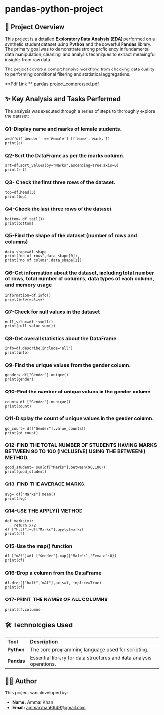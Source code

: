 # pandas-python-project


## 🌟 Project Overview

This project is a detailed **Exploratory Data Analysis (EDA)** performed on a synthetic student dataset using **Python** and the powerful **Pandas** library. The primary goal was to demonstrate strong proficiency in fundamental data manipulation, cleaning, and analysis techniques to extract meaningful insights from raw data.

The project covers a comprehensive workflow, from checking data quality to performing conditional filtering and statistical aggregations.


**Pdf Link ** [pandas project_compressed.pdf](https://github.com/user-attachments/files/22969641/pandas.project_compressed.pdf)

## ✨ Key Analysis and Tasks Performed

The analysis was executed through a series of steps to thoroughly explore the dataset:


### Q1-Display name and marks of female students.
```
a=df[df["Gender"] =="Female"] [["Name","Marks"]]
print(a)
```
### Q2-Sort the DataFrame as per the marks column.
```
srt=df.sort_values(by="Marks",ascending=True,axis=0)
print(srt) 
```

### Q3- Check the first three rows of the dataset.

```
top=df.head(3)
print(top) 
```


### Q4-Check the last three rows of the dataset
```
bottom= df.tail(3)
print(bottom) 
```
### Q5-Find the shape of the dataset (number of rows and columns)

```
data_shape=df.shape
print("no of rows",data_shape[0]),
print("no of colums",data_shape[1])
```


### Q6-Get information about the dataset, including total number of rows, total number of columns, data types of each column, and memory usage
```
information=df.info()
print(information) 
```

### Q7-Check for null values in the dataset
```
null_value=df.isnull()
print(null_value.sum())
```

### Q8-Get overall statistics about the DataFrame
```
info=df.describe(include="all") 
print(info) 
```
### Q9-Find the unique values from the gender column.
```
gender= df["Gender"].unique()
print(gender) 
```


### Q10-Find the number of unique values in the gender column
```
count= df ["Gender"].nunique()
print(count) 
```

### Q11-Display the count of unique values in the gender column.
```
gd_count= df["Gender"].value_counts()
print(gd_count) 
```

### Q12-FIND THE TOTAL NUMBER OF STUDENTS HAVING MARKS BETWEEN 90 TO 100 (INCLUSIVE) USING THE BETWEEN() METHOD.
```
good_student= sum(df["Marks"].between(90,100))
print(good_student) 
```
### Q13-FIND THE AVERAGE MARKS.
```
avg= df["Marks"].mean()
print(avg)  
```
### Q14-USE THE APPLY() METHOD 

```
def marks(x):
    return x/2
df ["half"]=df["Marks"].apply(marks)
print(df) 
```


### Q15-Use the map() function

```
df ["m&f"]=df ["Gender"].map({"Male":1,"Female":0})
print(df) 
```

### Q16-Drop a column from the DataFrame
```
df.drop(["half","m&f"],axis=1, inplace=True)
print(df)
```
### Q17-PRINT THE NAMES OF ALL COLUMNS
```
print(df.columns) 
```


## 🛠 Technologies Used

| Tool | Description |
| :--- | :--- |
| **Python** | The core programming language used for scripting. |
| **Pandas** | Essential library for data structures and data analysis operations. |



## 🧑‍💻 Author

This project was developed by:

* **Name:** Ammar Khan
* **Email:** ammarkhan6949@gmail.com





